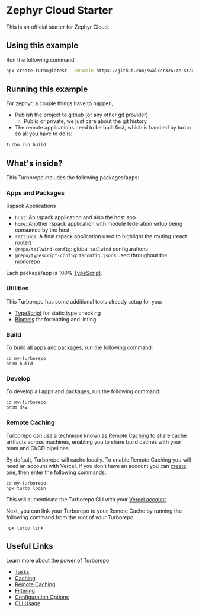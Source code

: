 # Zephyr Cloud Starter

This is an official starter for Zephyr Cloud.

## Using this example

Run the following command:

```sh
npx create-turbo@latest --example https://github.com/swalker326/ze-starter-turbo
```
## Running this example
For zephyr, a couple things have to happen, 
- Publish the project to github (or any other git provider)
  - Public or private, we just care about the git history
- The remote applications need to be built first, which is handled by turbo so all you have to do is:
``` bash
turbo run build
```


## What's inside?

This Turborepo includes the following packages/apps:

### Apps and Packages

Rspack Applications
- `host`: An rspack application and also the host app
- `home`: Another rspack application with module federation setup being consumed by the host
- `settings`: A final rspack application used to highlight the routing (react router)
- `@repo/tailwind-config`: global `tailwind` configurations 
- `@repo/typescript-config`: `tsconfig.json`s used throughout the monorepo

Each package/app is 100% [TypeScript](https://www.typescriptlang.org/).

### Utilities

This Turborepo has some additional tools already setup for you:

- [TypeScript](https://www.typescriptlang.org/) for static type checking
- [Biomejs](https://biomejs.dev/guides/getting-started/) for formatting and linting

### Build

To build all apps and packages, run the following command:

```
cd my-turborepo
pnpm build
```

### Develop

To develop all apps and packages, run the following command:

```
cd my-turborepo
pnpm dev
```

### Remote Caching

Turborepo can use a technique known as [Remote Caching](https://turbo.build/repo/docs/core-concepts/remote-caching) to share cache artifacts across machines, enabling you to share build caches with your team and CI/CD pipelines.

By default, Turborepo will cache locally. To enable Remote Caching you will need an account with Vercel. If you don't have an account you can [create one](https://vercel.com/signup), then enter the following commands:

```
cd my-turborepo
npx turbo login
```

This will authenticate the Turborepo CLI with your [Vercel account](https://vercel.com/docs/concepts/personal-accounts/overview).

Next, you can link your Turborepo to your Remote Cache by running the following command from the root of your Turborepo:

```
npx turbo link
```

## Useful Links

Learn more about the power of Turborepo:

- [Tasks](https://turbo.build/repo/docs/core-concepts/monorepos/running-tasks)
- [Caching](https://turbo.build/repo/docs/core-concepts/caching)
- [Remote Caching](https://turbo.build/repo/docs/core-concepts/remote-caching)
- [Filtering](https://turbo.build/repo/docs/core-concepts/monorepos/filtering)
- [Configuration Options](https://turbo.build/repo/docs/reference/configuration)
- [CLI Usage](https://turbo.build/repo/docs/reference/command-line-reference)
